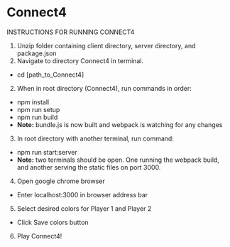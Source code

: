# Connect4

INSTRUCTIONS FOR RUNNING CONNECT4

1. Unzip folder containing client directory, server directory, and package.json
2. Navigate to directory Connect4 in terminal.
  - cd [path_to_Connect4]
2. When in root directory (Connect4), run commands in order:
  - npm install
  - npm run setup
  - npm run build 
  - **Note:** bundle.js is now built and webpack is watching for any changes
3. In root directory with another terminal, run command:
  - npm run start:server
  - **Note:** two terminals should be open. One running the webpack build, and another serving the static files on port 3000.
4. Open google chrome browser
  - Enter localhost:3000 in browser address bar
5. Select desired colors for Player 1 and Player 2
  - Click Save colors button
6. Play Connect4! 
